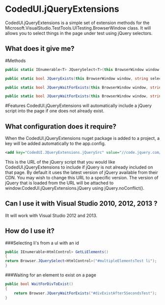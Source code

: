 CodedUI.jQueryExtensions
========================

CodedUI.jQueryExtensions is a simple set of extension methods for the Microsoft.VisualStudio.TestTools.UITesting.BrowserWindow class. It will allows you to select things in the page under test using jQuery selectors.

What does it give me?
---------------------

#Methods

```csharp
public static IEnumerable<T> JQuerySelect<T>(this BrowserWindow window, string selector)
```

```csharp
public static bool JQueryExists(this BrowserWindow window, string selector)
```

```csharp
public static bool JQueryWaitForExists(this BrowserWindow window, string selector)
```

```csharp
public static bool JQueryWaitForExists(this BrowserWindow window, string selector, int timeoutMilliSeconds)
```

#Features
CodedUI.jQueryExtensions will automatically include a jQuery script into the page if one does not already exist.

What configuration does it require?
-----------------------------------

When the CodedUI.jQueryExtensions nuget package is added to a project, a <appSetting> key will be added automatically to the app.config.

```xml
<add key="CodedUI.JQueryExtensions.jQuerySrc" value="//code.jquery.com/jquery-latest.min.js" />
```

This is the URL of the jQuery script that you would like CodedUI.jQueryExtensions to include if jQuery is not already included on that page. By default it uses the latest version of jQuery available from their CDN. You may wish to change this URL to a specific version. The version of jQuery that is loaded from the URL will be attached to window.CodedUI.jQueryExtensions.jQuery using jQuery.noConflict().


Can I use it with Visual Studio 2010, 2012, 2013 ?
----------------------------------------------

IIt will work with Visual Studio 2012 and 2013. 

How do I use it?
----------------

###Selecting li's from a ul with an id
```csharp
public IEnumerable<HtmlControl> GetLiElements()
{
return Browser.JQuerySelect<HtmlControl>("#multipleElementsTest li");
}
```

###Waiting for an element to exist on a page
```csharp
public bool WaitForDivToExist()
{
	return Browser.JQueryWaitForExists("#divExistAfter5SecondsTest");
}
```

